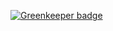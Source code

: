 

[![Greenkeeper badge](https://badges.greenkeeper.io/bogdan-kuternoga/gk-test.svg)](https://greenkeeper.io/)